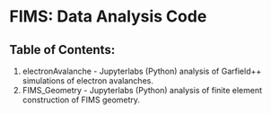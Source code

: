 # FIMS: Data Analysis Code
## Table of Contents:
1. electronAvalanche - Jupyterlabs (Python) analysis of Garfield++ simulations of electron avalanches.
2. FIMS_Geometry - Jupyterlabs (Python) analysis of finite element construction of FIMS geometry.

